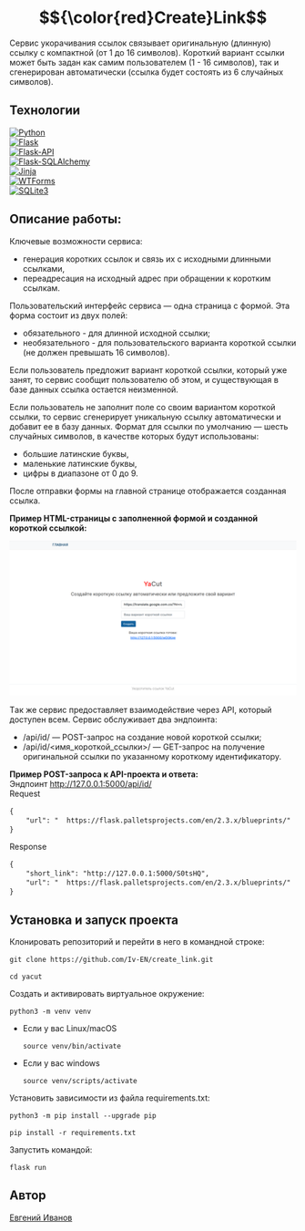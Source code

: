 # $${\color{red}Create}Link$$

Сервис укорачивания ссылок связывает оригинальную (длинную) ссылку с компактной (от 1 до 16 символов). Короткий вариант ссылки может быть задан как самим пользователем (1 - 16 символов), так и сгенерирован автоматически (ссылка будет состоять из 6 случайных символов).

## Технологии

[![Python](https://img.shields.io/badge/python-3.10.12-blue?logo=python)](https://www.python.org/)  
[![Flask](https://img.shields.io/badge/-Flask-464646?logo=flask)](https://palletsprojects.com/p/flask/)  
[![Flask-API](https://img.shields.io/badge/-Flask%20API-464646?logo=flask)](https://flask-api.readthedocs.io/en/latest/#)  
[![Flask-SQLAlchemy](https://img.shields.io/badge/-FlaskSQLAlchemy-464646?logo=flask)](https://flask-sqlalchemy.palletsprojects.com/en/latest/)  
[![Jinja](https://img.shields.io/badge/-Jinja-464646?logo=Jinja)](https://palletsprojects.com/p/jinja/)  
[![WTForms](https://img.shields.io/badge/-WTForms-464646?logo=wtforms)](https://wtforms.readthedocs.io/en/master/)  
[![SQLite3](https://img.shields.io/badge/-SQLite3-464646?logo=SQLite)](https://www.sqlite.com/version3.html)

## Описание работы:
Ключевые возможности сервиса:
  * генерация коротких ссылок и связь их с исходными длинными ссылками,
  * переадресация на исходный адрес при обращении к коротким ссылкам.

Пользовательский интерфейс сервиса — одна страница с формой. Эта форма состоит из двух полей:
  * обязательного - для длинной исходной ссылки;
  * необязательного - для пользовательского варианта короткой ссылки (не должен превышать 16 символов).

Если пользователь предложит вариант короткой ссылки, который уже занят, то сервис сообщит пользователю об этом, и существующая в базе данных ссылка остается неизменной.

Если пользователь не заполнит поле со своим вариантом короткой ссылки, то сервис сгенерирует уникальную ссылку автоматически и добавит ее в базу данных.
Формат для ссылки по умолчанию — шесть случайных символов, в качестве которых будут использованы:
  * большие латинские буквы,
  * маленькие латинские буквы,
  * цифры в диапазоне от 0 до 9.

После отправки формы на главной странице отображается созданная ссылка.  

**Пример HTML-страницы с заполненной формой и созданной короткой ссылкой:**

![image.png](image.png)

Tак же сервис предоставляет взаимодействие через API, который доступен всем. Сервис обслуживает два эндпоинта:
  * /api/id/ — POST-запрос на создание новой короткой ссылки;
  * /api/id/<имя_короткой_ссылки>/ — GET-запрос на получение оригинальной ссылки по указанному короткому идентификатору.

**Пример POST-запроса к API-проекта и ответа:**  
Эндпоинт http://127.0.0.1:5000/api/id/  
Request  
```
{
    "url": "  https://flask.palletsprojects.com/en/2.3.x/blueprints/"
}
```
Response  
```
{
    "short_link": "http://127.0.0.1:5000/S0tsHQ",
    "url": "  https://flask.palletsprojects.com/en/2.3.x/blueprints/"
}
```
## Установка и запуск проекта
Клонировать репозиторий и перейти в него в командной строке:

```
git clone https://github.com/Iv-EN/create_link.git
```

```
cd yacut
```

Cоздать и активировать виртуальное окружение:

```
python3 -m venv venv
```

* Если у вас Linux/macOS

    ```
    source venv/bin/activate
    ```

* Если у вас windows

    ```
    source venv/scripts/activate
    ```

Установить зависимости из файла requirements.txt:

```
python3 -m pip install --upgrade pip
```

```
pip install -r requirements.txt
```
Запустить командой:
```
flask run
```
## Автор
[Евгений Иванов](https://github.com/Iv-EN)
